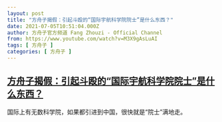 ```yaml
---
layout: post
title: "方舟子揭假：引起斗殴的“国际宇航科学院院士”是什么东西？"
date: 2021-07-05T10:51:04.000Z
author: 方舟子官方频道 Fang Zhouzi - Official Channel
from: https://www.youtube.com/watch?v=M3X9gAsLuAI
tags: [ 方舟子 ]
categories: [ 方舟子 ]
---
```

<!--1625482264000-->
[方舟子揭假：引起斗殴的“国际宇航科学院院士”是什么东西？](https://www.youtube.com/watch?v=M3X9gAsLuAI)
------

<div>
国际上有无数科学院，如果都引进到中国，很快就是“院士”满地走。
</div>
